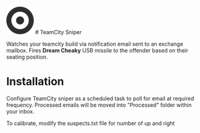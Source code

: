 ![logo](https://raw.githubusercontent.com/flimble/teamcity-sniper/master/docs/images/target.png) # TeamCity Sniper

Watches your teamcity build via notification email sent to an exchange mailbox.
Fires <b>Dream Cheaky</b> USB missile to the offender based on their seating position. 

# Installation

Configure TeamCity sniper as a scheduled task to poll for email at required frequency.
Processed emails will be moved into "Processed" folder within your inbox. 

To calibrate, modify the suspects.txt file for number of up and right









